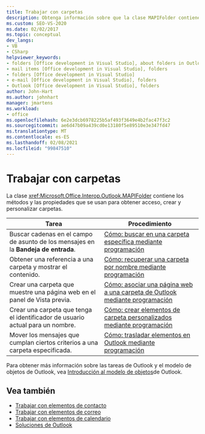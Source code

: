 ```yaml
---
title: Trabajar con carpetas
description: Obtenga información sobre que la clase MAPIFolder contiene los métodos y las propiedades que se usan para obtener acceso, crear y personalizar carpetas.
ms.custom: SEO-VS-2020
ms.date: 02/02/2017
ms.topic: conceptual
dev_langs:
- VB
- CSharp
helpviewer_keywords:
- folders [Office development in Visual Studio], about folders in Outlook
- mail items [Office development in Visual Studio], folders
- folders [Office development in Visual Studio]
- e-mail [Office development in Visual Studio], folders
- Outlook [Office development in Visual Studio], folders
author: John-Hart
ms.author: johnhart
manager: jmartens
ms.workload:
- office
ms.openlocfilehash: 6e2e3dcb6978225b5af493f3649e4b2fac47f3c2
ms.sourcegitcommit: ae6d47b09a439cd0e13180f5e89510e3e347fd47
ms.translationtype: MT
ms.contentlocale: es-ES
ms.lasthandoff: 02/08/2021
ms.locfileid: "99847510"
---
```

# <a name="work-with-folders"></a>Trabajar con carpetas
  La clase <xref:Microsoft.Office.Interop.Outlook.MAPIFolder> contiene los métodos y las propiedades que se usan para obtener acceso, crear y personalizar carpetas.

|Tarea|Procedimiento|
|----------|---------------|
|Buscar cadenas en el campo de asunto de los mensajes en la **Bandeja de entrada**.|[Cómo: buscar en una carpeta específica mediante programación](../vsto/how-to-programmatically-search-within-a-specific-folder.md)|
|Obtener una referencia a una carpeta y mostrar el contenido.|[Cómo: recuperar una carpeta por nombre mediante programación](../vsto/how-to-programmatically-retrieve-a-folder-by-name.md)|
|Crear una carpeta que muestre una página web en el panel de Vista previa.|[Cómo: asociar una página web a una carpeta de Outlook mediante programación](../vsto/how-to-programmatically-associate-a-web-page-with-an-outlook-folder.md)|
|Crear una carpeta que tenga el identificador de usuario actual para un nombre.|[Cómo: crear elementos de carpeta personalizados mediante programación](../vsto/how-to-programmatically-create-custom-folder-items.md)|
|Mover los mensajes que cumplan ciertos criterios a una carpeta especificada.|[Cómo: trasladar elementos en Outlook mediante programación](../vsto/how-to-programmatically-move-items-in-outlook.md)|

 Para obtener más información sobre las tareas de Outlook y el modelo de objetos de Outlook, vea [Introducción al modelo de objetos](../vsto/outlook-object-model-overview.md)de Outlook.

## <a name="see-also"></a>Vea también
- [Trabajar con elementos de contacto](../vsto/working-with-contact-items.md)
- [Trabajar con elementos de correo](../vsto/working-with-mail-items.md)
- [Trabajar con elementos de calendario](../vsto/working-with-calendar-items.md)
- [Soluciones de Outlook](../vsto/outlook-solutions.md)
